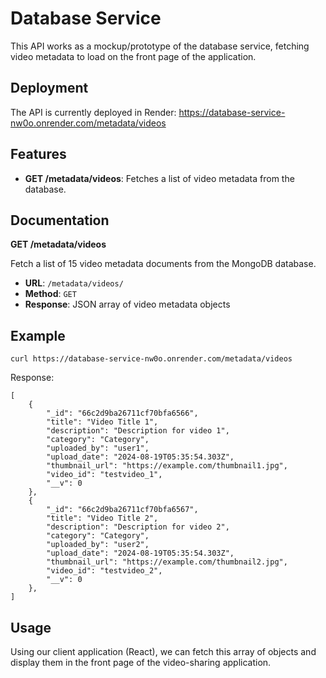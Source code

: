 # Database Service

This API works as a mockup/prototype of the database service, fetching video metadata to load on the front page of the application.

## Deployment

The API is currently deployed in Render: https://database-service-nw0o.onrender.com/metadata/videos

## Features

- **GET /metadata/videos**: Fetches a list of video metadata from the database.

## Documentation

**GET /metadata/videos**

Fetch a list of 15 video metadata documents from the MongoDB database.

- **URL**: `/metadata/videos/`
- **Method**: `GET`
- **Response**: JSON array of video metadata objects

## Example
`curl https://database-service-nw0o.onrender.com/metadata/videos`

Response: 

```
[
    {
        "_id": "66c2d9ba26711cf70bfa6566",
        "title": "Video Title 1",
        "description": "Description for video 1",
        "category": "Category",
        "uploaded_by": "user1",
        "upload_date": "2024-08-19T05:35:54.303Z",
        "thumbnail_url": "https://example.com/thumbnail1.jpg",
        "video_id": "testvideo_1",
        "__v": 0
    },
    {
        "_id": "66c2d9ba26711cf70bfa6567",
        "title": "Video Title 2",
        "description": "Description for video 2",
        "category": "Category",
        "uploaded_by": "user2",
        "upload_date": "2024-08-19T05:35:54.303Z",
        "thumbnail_url": "https://example.com/thumbnail2.jpg",
        "video_id": "testvideo_2",
        "__v": 0
    },
]
```
## Usage

Using our client application (React), we can fetch this array of objects and display them in the front page of the video-sharing application.




